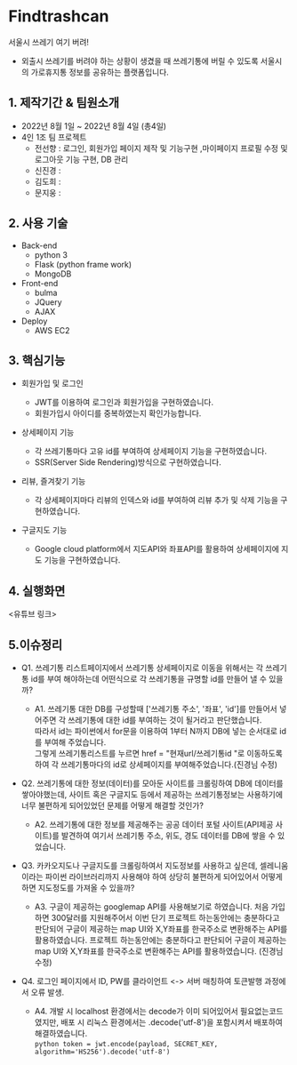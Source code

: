 # Findtrashcan
서울시 쓰레기 여기 버려!
* 외출시 쓰레기를 버려야 하는 상황이 생겼을 때 쓰레기통에 버릴 수 있도록 서울시의 가로휴지통 정보를 공유하는 플랫폼입니다.

## 1. 제작기간 & 팀원소개
* 2022년 8월 1일 ~ 2022년 8월 4일 (총4일)
* 4인 1조 팀 프로젝트
  - 전선향 : 로그인, 회원가입 페이지 제작 및 기능구현 ,마이페이지 프로필 수정 및 로그아웃 기능 구현, DB 관리
  - 신진경 : 
  - 김도희 : 
  - 문지웅 : 

## 2. 사용 기술
* Back-end
    - python 3
    - Flask (python frame work)
    - MongoDB
* Front-end
    - bulma
    - JQuery
    - AJAX
* Deploy
    - AWS EC2
    
## 3. 핵심기능
 * 회원가입 및 로그인
   - JWT를 이용하여 로그인과 회원가입을 구현하였습니다.
   - 회원가입시 아이디를 중복하였는지 확인가능합니다.
   
   
 * 상세페이지 기능
   - 각 쓰레기통마다 고유 id를 부여하여 상세페이지 기능을 구현하였습니다.
   - SSR(Server Side Rendering)방식으로 구현하였습니다.  
   
 * 리뷰, 즐겨찾기 기능
   - 각 상세페이지마다 리뷰의 인덱스와 id를 부여하여 리뷰 추가 및 삭제 기능을 구현하였습니다. 
   
 * 구글지도 기능
   - Google cloud platform에서 지도API와 좌표API를 활용하여 상세페이지에 지도 기능을 구현하였습니다.  
## 4. 실행화면
<유튜브 링크>
## 5.이슈정리
* Q1. 쓰레기통 리스트페이지에서 쓰레기통 상세페이지로 이동을 위해서는 각 쓰레기통 id를 부여 해야하는데 어떤식으로 각 쓰레기통을 규명할 id를 만들어 낼 수 있을까?  
   - A1. 쓰레기통 대한 DB를 구성할때 ['쓰레기통 주소', '좌표', 'id']를 만들어서 넣어주면 각 쓰레기통에 대한 id를 부여하는 것이 될거라고 판단했습니다.  
         따라서 id는 파이썬에서 for문을 이용하여 1부터 N까지 DB에 넣는 순서대로 id를 부여해 주었습니다.  
         그렇게 쓰레기통리스트를 누르면 href = "현재url/쓰레기통id "로 이동하도록하여 각 쓰레기통마다의 id로 상세페이지를 부여해주었습니다.(진경님 수정)
         
* Q2. 쓰레기통에 대한 정보(데이터)를 모아둔 사이트를 크롤링하여 DB에 데이터를 쌓아야했는데, 사이트 혹은 구글지도 등에서 제공하는 쓰레기통정보는 사용하기에 너무 불편하게 되어있었던 문제를 어떻게 해결할 것인가?
   - A2. 쓰레기통에 대한 정보를 제공해주는 공공 데이터 포털 사이트(API제공 사이트)를 발견하여 여기서 쓰레기통 주소, 위도, 경도 데이터를 DB에 쌓을 수 있었습니다.

* Q3. 카카오지도나 구글지도를 크롤링하여서 지도정보를 사용하고 싶은데, 셀레니움이라는 파이썬 라이브러리까지 사용해야 하여 상당히 불편하게 되어있어서 어떻게 하면 지도정도를 가져올 수 있을까?
   - A3. 구글이 제공하는 googlemap API를 사용해보기로 하였습니다. 처음 가입하면 300달러를 지원해주어서 이번 단기 프로젝트 하는동안에는 충분하다고 판단되어 구글이 제공하는 map UI와 X,Y좌표를 한국주소로 변환해주는 API를 활용하였습니다.
         프로젝트 하는동안에는 충분하다고 판단되어 구글이 제공하는 map UI와 X,Y좌표를 한국주소로 변환해주는 API를 활용하였습니다.
         (진경님 수정)

* Q4.  로그인 페이지에서 ID, PW를 클라이언트 <-> 서버 매칭하여 토큰발행 과정에서 오류 발생.
   - A4. 개발 시 localhost 환경에서는 decode가 이미 되어있어서 필요없는코드였지만, 배포 시 리눅스 환경에서는 .decode('utf-8')을 포함시켜서 배포하여 해결하였습니다.  
         ```python
         token = jwt.encode(payload, SECRET_KEY, algorithm='HS256').decode('utf-8')
         ```
